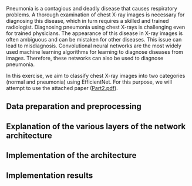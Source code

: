 Pneumonia is a contagious and deadly disease that causes respiratory problems. A thorough examination of chest X-ray images is necessary for diagnosing this disease, which in turn requires a skilled and trained radiologist. Diagnosing pneumonia using chest X-rays is challenging even for trained physicians. The appearance of this disease in X-ray images is often ambiguous and can be mistaken for other diseases. This issue can lead to misdiagnosis. Convolutional neural networks are the most widely used machine learning algorithms for learning to diagnose diseases from images. Therefore, these networks can also be used to diagnose pneumonia.

In this exercise, we aim to classify chest X-ray images into two categories (normal and pneumonia) using EfficientNet. For this purpose, we will attempt to use the attached paper ([Part2.pdf](https://github.com/ErfanPanahi/Convolutional-Neural-Networks-CNNs/blob/main/Q2/Part2.pdf)).

## Data preparation and preprocessing


## Explanation of the various layers of the network architecture


## Implementation of the architecture


## Implementation results
